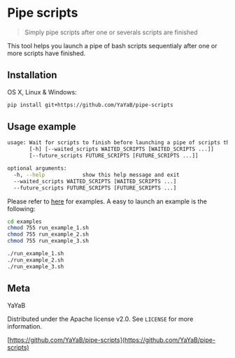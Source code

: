 # Pipe scripts
> Simply pipe scripts after one or severals scripts are finished

This tool helps you launch a pipe of bash scripts sequentialy after one or more scripts have finished.


## Installation

OS X, Linux & Windows:

```sh
pip install git+https://github.com/YaYaB/pipe-scripts
```


## Usage example

```sh
usage: Wait for scripts to finish before launching a pipe of scripts that will suceed to each other
       [-h] [--waited_scripts WAITED_SCRIPTS [WAITED_SCRIPTS ...]]
       [--future_scripts FUTURE_SCRIPTS [FUTURE_SCRIPTS ...]]

optional arguments:
  -h, --help            show this help message and exit
  --waited_scripts WAITED_SCRIPTS [WAITED_SCRIPTS ...]
  --future_scripts FUTURE_SCRIPTS [FUTURE_SCRIPTS ...]
```

Please refer to [here](https://github.com/YaYaB/pipe-scripts/examples) for examples.
A easy to launch an example is the following:

```sh
cd examples
chmod 755 run_example_1.sh
chmod 755 run_example_2.sh
chmod 755 run_example_3.sh

./run_example_1.sh
./run_example_2.sh
./run_example_3.sh
```



## Meta

YaYaB

Distributed under the Apache license v2.0. See ``LICENSE`` for more information.

[https://github.com/YaYaB/pipe-scripts](https://github.com/YaYaB/pipe-scripts)
